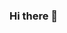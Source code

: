 ### Hi there 👋

<!--
**TulasiBodduluri/TulasiBodduluri** is a ✨ _special_ ✨ repository because its `README.md` (this file) appears on your GitHub profile.

Here are some ideas to get you started:

- 🌱 I’m currently learning ... Applied Computer Science
-->
